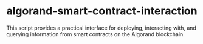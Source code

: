 # algorand-smart-contract-interaction
This script provides a practical interface for deploying, interacting with, and querying information from smart contracts on the Algorand blockchain. 
